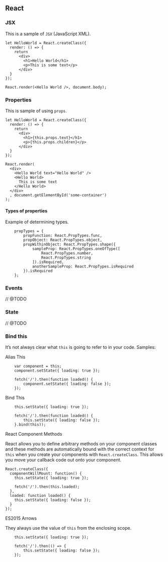 ## React

### JSX

This is a sample of `JSX` (JavaScript XML).

```
let HelloWorld = React.createClass({
  render: () => {
    return
      <div>
        <h1>Hello World</h1>
        <p>This is some text</p>
      </div>
  }
});

React.render(<Hello World />, document.body);

```

### Properties

This is sample of using `props`.

```
let HelloWorld = React.createClass({
  render: () => {
    return
      <div>
        <h1>{this.props.text}</h1>
        <p>{this.props.children}</p>
      </div>
  }
});

React.render(
  <div>
    <Hello World text="Hello World" />
    <Hello World>
      This is some text
    </Hello World>
  </div>
  , document.getElementById('some-container')
);
```

#### Types of properties

Example of determining types.

```
    propTypes = {
        propFunction: React.PropTypes.func,
        propObject: React.PropTypes.object,
        propWithinObject: React.PropTypes.shape({
            sampleProp: React.PropTypes.oneOfType([
                React.PropTypes.number,
                React.PropTypes.string
            ]).isRequired,
            anotherSampleProp: React.PropTypes.isRequired
        }).isRequired
    };
```

### Events

// @TODO

### State

// @TODO

### Bind this

It’s not always clear what `this` is going to refer to in your code. Samples:

Alias This

```
    var component = this;
    component.setState({ loading: true });

    fetch('/').then(function loaded() {
        component.setState({ loading: false });
    });
```

Bind This

```
    this.setState({ loading: true });

    fetch('/').then(function loaded() {
        this.setState({ loading: false });
    }.bind(this));
```

React Component Methods

React allows you to define arbitrary methods on your component classes and these methods are automatically bound with the correct context for `this` when you create your components with `React.createClass`. This allows you move your callback code out onto your component.

```
React.createClass({
  componentWillMount: function() {
    this.setState({ loading: true });

    fetch('/').then(this.loaded);
  },
  loaded: function loaded() {
    this.setState({ loading: false });
  }
});
```

ES2015 Arrows

They always use the value of `this` from the enclosing scope.

```
    this.setState({ loading: true });

    fetch('/').then(() => {
        this.setState({ loading: false });
    });
```